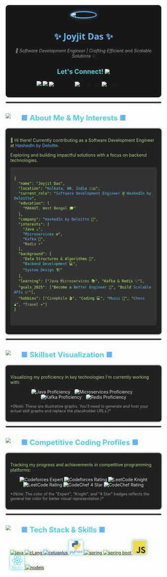 <div align="center" style="background-color: #181818; color: #f0f0f0; padding: 20px; border-radius: 10px;">
    <a href="https://github.com/joyjitdas3918" target="_blank">
        <img src="https://media.licdn.com/dms/image/v2/D4E03AQHDoC6Uj8Xscw/profile-displayphoto-shrink_400_400/profile-displayphoto-shrink_400_400/0/1725519214622?e=1749686400&v=beta&t=q3QmewIomt-fIcGoJnY9HWMcjenxFMEQUHEn24FdHuI"
             alt="Joyjit Das"
             width="150"
             height="150"
             style="border-radius: 50%;
                    border: 3px solid #64b5f6;
                    box-shadow: 0 0 10px rgba(100, 181, 246, 0.5);
                    transition: transform 0.3s ease-in-out;"
             onmouseover="this.style.transform='scale(1.05)'"
             onmouseout="this.style.transform='scale(1)'"
        >
    </a>
    <h1 align="center" style="color: #64b5f6; font-family: 'Segoe UI', Tahoma, Geneva, Verdana, sans-serif;">
        ✨ Joyjit Das ✨
    </h1>
    <p align="center" style="color: #9e9e9e; font-style: italic;">
        🚀 Software Development Engineer | Crafting Efficient and Scalable Solutions 💡
    </p>
    <h2 align="center" style="color: #4dd0e1;">
        Let's Connect! <img src="https://raw.githubusercontent.com/MartinHeinz/MartinHeinz/master/wave.gif" width="30">
    </h2>
    <p align="center">
        <a href="https://www.linkedin.com/in/joyjit-das/">
            <img height="50" src="https://img.shields.io/badge/LinkedIn-%230077B5.svg?style=for-the-badge&logo=linkedin&logoColor=white"/>
        </a>
        <a href="https://www.instagram.com/joyjit_codes/">
            <img height="50" src="https://img.shields.io/badge/Instagram-%23E4405F.svg?style=for-the-badge&logo=instagram&logoColor=white"/>
        </a>
        <a href="https://leetcode.com/joyjit_codes/" target="_blank">
            <img height="50" src="https://img.shields.io/badge/LeetCode-FFA116?style=for-the-badge&logo=leetcode&logoColor=black" alt="LeetCode">
        </a>
        <a href="https://www.codechef.com/users/joyjit_das" target="_blank">
            <img height="50" src="https://img.shields.io/badge/CodeChef-%23ED7717.svg?style=for-the-badge&logo=codechef&logoColor=white" alt="CodeChef">
        </a>
        <a href="https://codeforces.com/profile/peter_griffin_codes" target="_blank">
            <img height="50" src="https://img.shields.io/badge/Codeforces-%234CAF50.svg?style=for-the-badge&logo=codeforces&logoColor=white" alt="Codeforces">
        </a>
    </p>
</div>
<hr style="border: 2px solid #424242; border-radius: 5px;">

<h2 style="color: #4dd0e1; font-size: 1.7em;">
    <img src="https://img.icons8.com/ios-filled/40/f0f0f0/user-male.png" align="left" width="40" style="margin-right: 10px;">
    <span style="color: #64b5f6;">&#9632;</span> About Me & My Interests <span style="color: #64b5f6;">&#9632;</span>
</h2>
<div style="background-color: #212121; color: #e0e0e0; padding: 15px; border-radius: 8px; box-shadow: 0 0 5px #333;">
    <p style="color: #aed581;">
        👋 Hi there! Currently contributing as a Software Development Engineer at <a href="https://www2.deloitte.com/in/en.html" target="_blank" style="color: #64b5f6; text-decoration: none;">HashedIn by Deloitte</a>.
    </p>
    <p style="color: #aed581;">
        Exploring and building impactful solutions with a focus on backend technologies.
    </p>
    <pre style="background-color: #333; padding: 12px; border-radius: 6px; color:#b2ff59; font-family: 'Consolas', monospace; overflow-x: auto;">
        <code>
{
  "name": "Joyjit Das",
  "location": "<span style='color: #4dd0e1;'>Kolkata, WB, India</span> 🇮🇳",
  "current_role": "<span style='color: #64b5f6;'>Software Development Engineer</span> @ <span style='color: #4dd0e1;'>HashedIn by Deloitte</span>",
  "education": [
    "<span style='color: #aed581;'>MAKAUT, West Bengal</span> 🎓"
  ],
  "company": "<span style='color: #64b5f6;'>HashedIn by Deloitte</span> 🏢",
  "interests": [
    "<span style='color: #b2ff59;'>Java</span> ☕",
    "<span style='color: #4dd0e1;'>Microservices</span> ⚙️",
    "<span style='color: #64b5f6;'>Kafka</span> 🚀",
    "<span style='color: #aed581;'>Redis</span> ⚡"
  ],
  "background": [
    "<span style='color: #b2ff59;'>Data Structures & Algorithms</span> 🧠",
    "<span style='color: #4dd0e1;'>Backend Development</span> 💻",
    "<span style='color: #64b5f6;'>System Design</span> 🏗️"
  ],
  "learning": ["<span style='color: #aed581;'>Java Microservices</span> 📚", "<span style='color: #b2ff59;'>Kafka & Redis</span> 💡"],
  "goals_2025": ["Become a <span style='color: #4dd0e1;'>Better Engineer</span> 💪", "Build <span style='color: #64b5f6;'>Scalable APIs</span> 📈"],
  "hobbies": ["<span style='color: #aed581;'>Cinephile</span> 🎬", "<span style='color: #b2ff59;'>Coding</span> 💻", "<span style='color: #4dd0e1;'>Music</span> 🎸", "<span style='color: #64b5f6;'>Chess</span> ♟️", "<span style='color: #aed581;'>Travel</span> ✈️"]
}
        </code>
    </pre>
</div>

<hr style="border: 2px solid #424242; border-radius: 5px;">

<h2 style="color: #4dd0e1; font-size: 1.7em;">
    <img src="https://img.icons8.com/ios-filled/40/f0f0f0/bar-chart.png" align="left" width="40" style="margin-right: 10px;">
    <span style="color: #64b5f6;">&#9632;</span> Skillset Visualization <span style="color: #64b5f6;">&#9632;</span>
</h2>
<div style="background-color: #212121; color: #e0e0e0; padding: 15px; border-radius: 8px; box-shadow: 0 0 5px #333;">
    <p style="color: #aed581;">
        Visualizing my proficiency in key technologies I'm currently working with:
    </p>
    <p align="center">
        <img src="https://via.placeholder.com/300x150/4dd0e1/000000?Text=Java" alt="Java Proficiency" style="margin-right: 10px; border-radius: 5px;">
        <img src="https://via.placeholder.com/300x150/64b5f6/000000?Text=Microservices" alt="Microservices Proficiency" style="margin-right: 10px; border-radius: 5px;">
        <img src="https://via.placeholder.com/300x150/aed581/000000?Text=Kafka" alt="Kafka Proficiency" style="margin-right: 10px; border-radius: 5px;">
        <img src="https://via.placeholder.com/300x150/b2ff59/000000?Text=Redis" alt="Redis Proficiency" style="border-radius: 5px;">
    </p>
    <p style="color: #9e9e9e; font-size: 0.9em;">
        *(Note: These are illustrative graphs. You'll need to generate and host your actual skill graphs and replace the placeholder URLs.)*
    </p>
</div>

<hr style="border: 2px solid #424242; border-radius: 5px;">

<h2 style="color: #4dd0e1; font-size: 1.7em;">
    <img src="https://img.icons8.com/ios-filled/40/f0f0f0/medal.png" align="left" width="40" style="margin-right: 10px;">
    <span style="color: #64b5f6;">&#9632;</span> Competitive Coding Profiles <span style="color: #64b5f6;">&#9632;</span>
</h2>
<div style="background-color: #212121; color: #e0e0e0; padding: 15px; border-radius: 8px; box-shadow: 0 0 5px #333;">
    <p style="color: #aed581;">
        Tracking my progress and achievements in competitive programming platforms:
    </p>
    <p align="center">
        <img src="https://img.shields.io/badge/Codeforces-Expert-%23C3E88D?style=for-the-badge&logo=codeforces&logoColor=black" alt="Codeforces Expert">
        <img src="https://img.shields.io/badge/Rating-1604-%23C3E88D?style=flat-square" alt="Codeforces Rating">
        <img src="https://img.shields.io/badge/LeetCode-Knight-%2380CBC4?style=for-the-badge&logo=leetcode&logoColor=black" alt="LeetCode Knight">
        <img src="https://img.shields.io/badge/Rating-2137-%2380CBC4?style=flat-square" alt="LeetCode Rating">
        <img src="https://img.shields.io/badge/CodeChef-4%20Star-%23F08080?style=for-the-badge&logo=codechef&logoColor=black" alt="CodeChef 4 Star">
        <img src="https://img.shields.io/badge/Rating-1969-%23F08080?style=flat-square" alt="CodeChef Rating">
    </p>
    <p style="color: #9e9e9e; font-size: 0.9em;">
        *(Note: The color of the "Expert", "Knight", and "4 Star" badges reflects the general tier color for better visual representation.)*
    </p>
</div>

<hr style="border: 2px solid #424242; border-radius: 5px;">

<h2 style="color: #4dd0e1; font-size: 1.7em;">
    <img src="https://img.icons8.com/ios-filled/40/f0f0f0/console.png" align="left" width="40" style="margin-right: 10px;">
    <span style="color: #64b5f6;">&#9632;</span> Tech Stack & Skills <span style="color: #64b5f6;">&#9632;</span>
</h2>
<p align="left" style="padding-left: 15px;">
    <a href="https://www.java.com" target="_blank"> <img src="https://cdn.jsdelivr.net/gh/devicons/devicon/icons/java/java-original.svg" alt="java" width="45" height="45" style="filter: drop-shadow(0 0 5px #b2ff59);"> </a>
    <a href="https://www.cprogramming.com/" target="_blank"> <img src="https://cdn.jsdelivr.net/gh/devicons/devicon/icons/c/c-original.svg" alt="cLang" width="45" height="45" style="filter: drop-shadow(0 0 5px #aed581);"> </a>
    <a href="https://www.w3schools.com/cpp/" target="_blank"> <img src="https://cdn.jsdelivr.net/gh/devicons/devicon/icons/cplusplus/cplusplus-original.svg" alt="cplusplus" width="45" height="45" style="filter: drop-shadow(0 0 5px #64b5f6);"> </a>
    <a href="https://www.python.org" target="_blank"> <img src="https://raw.githubusercontent.com/devicons/devicon/master/icons/python/python-original-wordmark.svg" alt="python" width="45" height="45" style="filter: drop-shadow(0 0 5px #4dd0e1);"> </a>
    <a href="https://spring.io/" target="_blank"> <img src="https://www.vectorlogo.zone/logos/springio/springio-icon.svg" alt="spring" width="45" height="45" style="filter: drop-shadow(0 0 5px #aed581);"> </a>
    <a href="https://spring.io/projects/spring-boot" target="_blank"> <img src="https://www.vectorlogo.zone/logos/springio/springio-icon.svg" alt="spring boot" width="45" height="45" style="filter: drop-shadow(0 0 5px #b2ff59);"> </a>
    <a href="https://developer.mozilla.org/en-US/docs/Web/JavaScript" target="_blank"> <img src="https://raw.githubusercontent.com/devicons/devicon/master/icons/javascript/javascript-original.svg" alt="javascript" width="45" height="45" style="filter: drop-shadow(0 0 5px #64b5f6);"> </a>
    <a href="https://react.dev/" target="_blank"> <img src="https://raw.githubusercontent.com/devicons/devicon/master/icons/react/react-original-wordmark.svg" alt="react" width="45" height="45" style="filter: drop-shadow(0 0 5px #4dd0e1);"> </a>
    <a href="https://nodejs.org" target="_blank"> <img src="https://cdn.jsdelivr.net/gh/devicons/devicon/icons/nodejs/nodejs-original-wordmark.svg" alt="nodejs" width="45" height="45" style="filter: drop-shadow(0 0 5px #aed581);"> </a>
